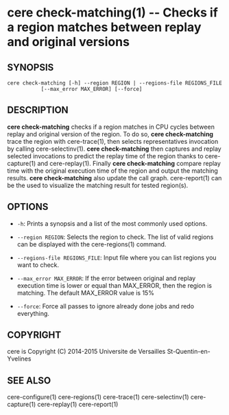 cere check-matching(1) -- Checks if a region matches between replay and original versions
=========================================================================================

## SYNOPSIS

```
cere check-matching [-h] --region REGION | --regions-file REGIONS_FILE
           [--max_error MAX_ERROR] [--force]
```

## DESCRIPTION

**cere check-matching** checks if a region matches in CPU cycles between replay
and original version of the region. To do so, **cere check-matching** trace the
region with cere-trace(1), then selects representatives invocation by calling
cere-selectinv(1). **cere check-matching** then captures and replay selected
invocations to predict the replay time of the region thanks to cere-capture(1)
and cere-replay(1). Finally **cere check-matching** compare replay time with
the original execution time of the region and output the matching results.
**cere check-matching** also update the call graph. cere-report(1) can be the
used to visualize the matching result for tested region(s).

## OPTIONS

  * `-h`:
    Prints a synopsis and a list of the most commonly used options.

  * `--region REGION`:
    Selects the region to check. The list of valid regions can be displayed
    with the cere-regions(1) command.

  * `--regions-file REGIONS_FILE`:
    Input file where you can list regions you want to check.

  * `--max_error MAX_ERROR`:
    If the error between original and replay execution time is lower or equal than
    MAX_ERROR, then the region is matching. The default MAX_ERROR value is 15%

  * `--force`:
    Force all passes to ignore already done jobs and redo everything.

## COPYRIGHT

cere is Copyright (C) 2014-2015 Universite de Versailles St-Quentin-en-Yvelines

## SEE ALSO

cere-configure(1) cere-regions(1) cere-trace(1) cere-selectinv(1) cere-capture(1)
cere-replay(1) cere-report(1)
